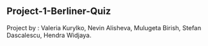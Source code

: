 ## Project-1-Berliner-Quiz
Project by : Valeria Kurylko, Nevin Alisheva, Mulugeta Birish, Stefan Dascalescu, Hendra Widjaya.
